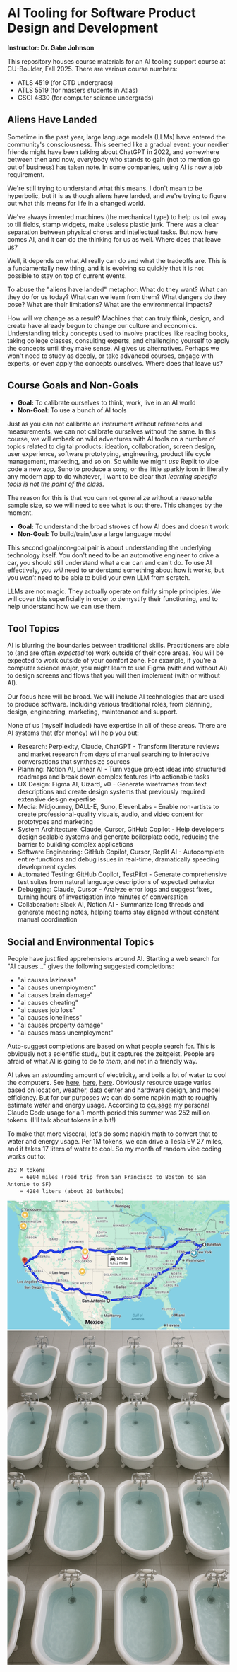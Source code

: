 # AI Tooling for Software Product Design and Development

**Instructor: Dr. Gabe Johnson**

This repository houses course materials for an AI tooling support course at
CU-Boulder, Fall 2025. There are various course numbers:

- ATLS 4519 (for CTD undergrads)
- ATLS 5519 (for masters students in Atlas)
- CSCI 4830 (for computer science undergrads)

## Aliens Have Landed

Sometime in the past year, large language models (LLMs) have entered the
community's consciousness. This seemed like a gradual event: your nerdier
friends might have been talking about ChatGPT in 2022, and somewhere between
then and now, everybody who stands to gain (not to mention go out of business)
has taken note. In some companies, using AI is now a job requirement.

We're still trying to understand what this means. I don't mean to be hyperbolic,
but it is as though aliens have landed, and we're trying to figure out what this
means for life in a changed world.

We've always invented machines (the mechanical type) to help us toil away to
till fields, stamp widgets, make useless plastic junk. There was a clear
separation between physical chores and intellectual tasks. But now here comes
AI, and it can do the thinking for us as well. Where does that leave us?

Well, it depends on what AI really can do and what the tradeoffs are. This is a
fundamentally new thing, and it is evolving so quickly that it is not possible
to stay on top of current events.

To abuse the "aliens have landed" metaphor: What do they want? What can they do
for us today? What can we learn from them? What dangers do they pose? What are
their limitations? What are the environmental impacts?

How will _we_ change as a result? Machines that can truly think, design, and
create have already begun to change our culture and economics. Understanding
tricky concepts used to involve practices like reading books, taking college
classes, consulting experts, and challenging yourself to apply the concepts
until they make sense. AI gives us alternatives. Perhaps we won't need to study
as deeply, or take advanced courses, engage with experts, or even apply the
concepts ourselves. Where does that leave us?

## Course Goals and Non-Goals

- **Goal:** To calibrate ourselves to think, work, live in an AI world
- **Non-Goal:** To use a bunch of AI tools

Just as you can not calibrate an instrument without references and measurements,
we can not calibrate ourselves without the same. In this course, we will embark
on wild adventures with AI tools on a number of topics related to digital
products: ideation, collaboration, screen design, user experience, software
prototyping, engineering, product life cycle management, marketing, and so on.
So while we might _use_ Replit to vibe code a new app, Suno to produce a song,
or the little sparkly icon in literally any modern app to do whatever, I want to
be clear that _learning specific tools is not the point of the class_.

The reason for this is that you can not generalize without a reasonable sample
size, so we will need to see what is out there. This changes by the moment.

- **Goal:** To understand the broad strokes of how AI does and doesn't work
- **Non-Goal:** To build/train/use a large language model

This second goal/non-goal pair is about understanding the underlying technology
itself. You don't need to be an automotive engineer to drive a car, you should
still understand what a car can and can't do. To use AI effectively, you _will_
need to understand something about how it works, but you _won't_ need to be able
to build your own LLM from scratch.

LLMs are not magic. They actually operate on fairly simple principles. We will
cover this superficially in order to demystify their functioning, and to help
understand how we can use them.

## Tool Topics

AI is blurring the boundaries between traditional skills. Practitioners are able
to (and are often _expected_ to) work outside of their core areas. You will be
expected to work outside of your comfort zone. For example, if you're a computer
science major, you might learn to use Figma (with and without AI) to design
screens and flows that you will then implement (with or without AI).

Our focus here will be broad. We will include AI technologies that are used to
produce software. Including various traditional roles, from planning, design,
engineering, marketing, maintenance and support.

None of us (myself included) have expertise in all of these areas. There are AI
systems that (for money) will help you out:

- Research: Perplexity, Claude, ChatGPT - Transform literature reviews and
  market research from days of manual searching to interactive conversations
  that synthesize sources
- Planning: Notion AI, Linear AI - Turn vague project ideas into structured
  roadmaps and break down complex features into actionable tasks
- UX Design: Figma AI, Uizard, v0 - Generate wireframes from text descriptions
  and create design systems that previously required extensive design expertise
- Media: Midjourney, DALL-E, Suno, ElevenLabs - Enable non-artists to create
  professional-quality visuals, audio, and video content for prototypes and
  marketing
- System Architecture: Claude, Cursor, GitHub Copilot - Help developers design
  scalable systems and generate boilerplate code, reducing the barrier to
  building complex applications
- Software Engineering: GitHub Copilot, Cursor, Replit AI - Autocomplete entire
  functions and debug issues in real-time, dramatically speeding development
  cycles
- Automated Testing: GitHub Copilot, TestPilot - Generate comprehensive test
  suites from natural language descriptions of expected behavior
- Debugging: Claude, Cursor - Analyze error logs and suggest fixes, turning
  hours of investigation into minutes of conversation
- Collaboration: Slack AI, Notion AI - Summarize long threads and generate
  meeting notes, helping teams stay aligned without constant manual coordination

## Social and Environmental Topics

People have justified apprehensions around AI. Starting a web search for "AI
causes..." gives the following suggested completions:

- "ai causes laziness"
- "ai causes unemployment"
- "ai causes brain damage"
- "ai causes cheating"
- "ai causes job loss"
- "ai causes loneliness"
- "ai causes property damage"
- "ai causes mass unemployment"

Auto-suggest completions are based on what people search for. This is obviously
not a scientific study, but it captures the zeitgeist. People are afraid of what
AI is going to do _to them_, and not in a friendly way.

AI takes an astounding amount of electricity, and boils a lot of water to cool
the computers. See
[here](https://miljamoss.neocities.org/Articles/LLMWaterAndEnergyUse),
[here](https://arxiv.org/pdf/2304.03271),
[here](https://arxiv.org/html/2505.09598v2). Obviously resource usage varies
based on location, weather, data center and hardware design, and model
efficiency. But for our purposes we can do some napkin math to roughly estimate
water and energy usage. According to
[ccusage](https://github.com/ryoppippi/ccusage) my personal Claude Code usage
for a 1-month period this summer was 252 million tokens. (I'll talk about tokens
in a bit!)

To make that more visceral, let's do some napkin math to convert that to water
and energy usage. Per 1M tokens, we can drive a Tesla EV 27 miles, and it takes
17 liters of water to cool. So my month of random vibe coding works out to:

```
252 M tokens
    = 6804 miles (road trip from San Francisco to Boston to San Antonio to SF)
    = 4284 liters (about 20 bathtubs)
```

![Road Trip](img/road-trip.png)
![20 Tubs](img/20-tubs.png)

##
